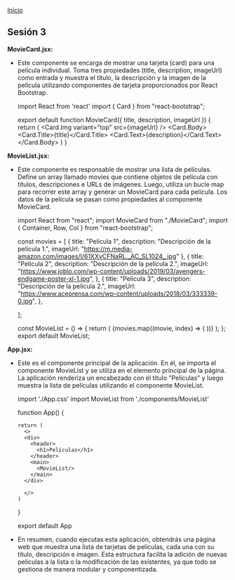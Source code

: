 <!-- No borrar o modificar -->
[Inicio](./index.md)

## Sesión 3 


<!-- Su documentación aquí -->


**MovieCard.jsx:** 

- Este componente se encarga de mostrar una tarjeta (card) para una película individual. Toma tres propiedades (title, description, imageUrl) como entrada y muestra el título, la descripción y la imagen de la película utilizando componentes de tarjeta proporcionados por React Bootstrap.

    import React from 'react'
    import { Card } from "react-bootstrap";
    
    export default function MovieCard({ title, description, imageUrl }) {
        return (
            <Card>
                <Card.Img variant="top" src={imageUrl} />
                <Card.Body>
                    <Card.Title>{title}</Card.Title>
                    <Card.Text>{description}</Card.Text>
                </Card.Body>
            </Card>
        )
    }


**MovieList.jsx:** 

- Este componente es responsable de mostrar una lista de películas. Define un array llamado movies que contiene objetos de película con títulos, descripciones e URLs de imágenes. Luego, utiliza un bucle map para recorrer este array y generar un MovieCard para cada película. Los datos de la película se pasan como propiedades al componente MovieCard.

    import React from "react";
    import MovieCard from "./MovieCard";
    import { Container, Row, Col } from "react-bootstrap";
    
    const movies = [
      {
        title: "Pelicula 1",
        description: "Descripción de la película 1.",
        imageUrl: "https://m.media-amazon.com/images/I/61XXvCFNaRL._AC_SL1024_.jpg"
      },
      {
        title: "Pelicula 2",
        description: "Descripción de la película 2.",
        imageUrl: "https://www.joblo.com/wp-content/uploads/2019/03/avengers-endgame-poster-xl-1.jpg",
      },
      {
        title: "Pelicula 3",
        description: "Descripción de la película 2.",
        imageUrl: "https://www.aceprensa.com/wp-content/uploads/2018/03/333339-0.jpg",
      },
      
    ];
    
    const MovieList = () => {
      return (
        <Container>
          <Row>
            {movies.map((movie, index) => (
              <Col key={index} xs={12} md={4}>
                <MovieCard
                  title={movie.title}
                  description={movie.description}
                  imageUrl={movie.imageUrl}
                />
              </Col>
            ))}
          </Row>
        </Container>
      );
    };
    export default MovieList;


**App.jsx:** 

- Este es el componente principal de la aplicación. En él, se importa el componente MovieList y se utiliza en el elemento principal de la página. La aplicación renderiza un encabezado con el título "Películas" y luego muestra la lista de películas utilizando el componente MovieList.

    import './App.css'
    import MovieList from './components/MovieList'
    
    function App() {
    
      return (
        <>
        <div>
          <header>
            <h1>Películas</h1>
          </header>
          <main>
            <MovieList/>
          </main>
        </div>
          
        </>
      )
    }
    
    export default App



- En resumen, cuando ejecutas esta aplicación, obtendrás una página web que muestra una lista de tarjetas de películas, cada una con su título, descripción e imagen. Esta estructura facilita la adición de nuevas películas a la lista o la modificación de las existentes, ya que todo se gestiona de manera modular y componentizada.


